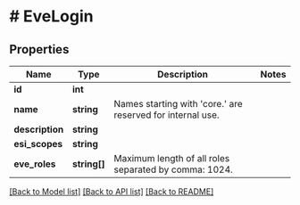 # # EveLogin

## Properties

Name | Type | Description | Notes
------------ | ------------- | ------------- | -------------
**id** | **int** |  |
**name** | **string** | Names starting with &#39;core.&#39; are reserved for internal use. |
**description** | **string** |  |
**esi_scopes** | **string** |  |
**eve_roles** | **string[]** | Maximum length of all roles separated by comma: 1024. |

[[Back to Model list]](../../README.md#models) [[Back to API list]](../../README.md#endpoints) [[Back to README]](../../README.md)

